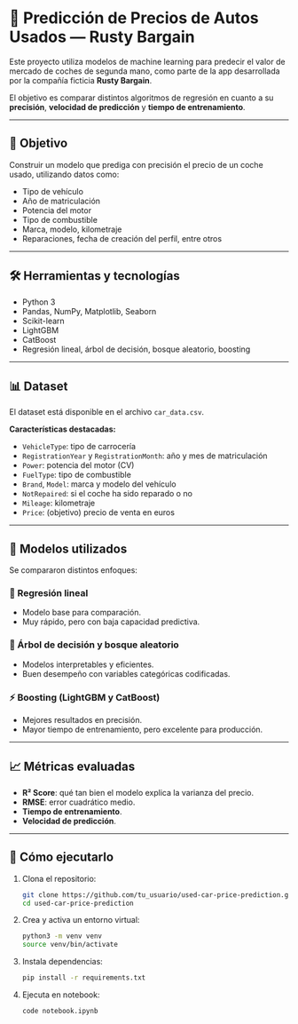 # 🚗 Predicción de Precios de Autos Usados — Rusty Bargain

Este proyecto utiliza modelos de machine learning para predecir el valor de mercado de coches de segunda mano, como parte de la app desarrollada por la compañía ficticia **Rusty Bargain**.

El objetivo es comparar distintos algoritmos de regresión en cuanto a su **precisión**, **velocidad de predicción** y **tiempo de entrenamiento**.

---

## 🎯 Objetivo

Construir un modelo que prediga con precisión el precio de un coche usado, utilizando datos como:

- Tipo de vehículo
- Año de matriculación
- Potencia del motor
- Tipo de combustible
- Marca, modelo, kilometraje
- Reparaciones, fecha de creación del perfil, entre otros

---

## 🛠️ Herramientas y tecnologías

- Python 3
- Pandas, NumPy, Matplotlib, Seaborn
- Scikit-learn
- LightGBM
- CatBoost
- Regresión lineal, árbol de decisión, bosque aleatorio, boosting

---

## 📊 Dataset

El dataset está disponible en el archivo `car_data.csv`.

**Características destacadas:**

- `VehicleType`: tipo de carrocería
- `RegistrationYear` y `RegistrationMonth`: año y mes de matriculación
- `Power`: potencia del motor (CV)
- `FuelType`: tipo de combustible
- `Brand`, `Model`: marca y modelo del vehículo
- `NotRepaired`: si el coche ha sido reparado o no
- `Mileage`: kilometraje
- `Price`: (objetivo) precio de venta en euros

---

## 🧠 Modelos utilizados

Se compararon distintos enfoques:

### 🔹 Regresión lineal
- Modelo base para comparación.
- Muy rápido, pero con baja capacidad predictiva.

### 🌳 Árbol de decisión y bosque aleatorio
- Modelos interpretables y eficientes.
- Buen desempeño con variables categóricas codificadas.

### ⚡ Boosting (LightGBM y CatBoost)
- Mejores resultados en precisión.
- Mayor tiempo de entrenamiento, pero excelente para producción.

---

## 📈 Métricas evaluadas

- **R² Score**: qué tan bien el modelo explica la varianza del precio.
- **RMSE**: error cuadrático medio.
- **Tiempo de entrenamiento**.
- **Velocidad de predicción**.

---

## 🚀 Cómo ejecutarlo

1. Clona el repositorio:
   ```bash
   git clone https://github.com/tu_usuario/used-car-price-prediction.git
   cd used-car-price-prediction

2. Crea y activa un entorno virtual:
   ```bash
   python3 -m venv venv
   source venv/bin/activate

3. Instala dependencias:
   ```bash
   pip install -r requirements.txt

4. Ejecuta en notebook:
   ```bash
   code notebook.ipynb

